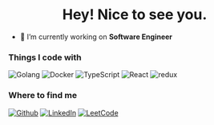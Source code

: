 <div align='center'><h1> Hey! Nice to see you. </h1></div>

- 🔭 I’m currently working on  **Software Engineer**

<h3>Things I code with</h3>
<p>
  <img alt="Golang" src="https://img.shields.io/badge/-Golang-8DD6F9?style=flat-square&logo=Golang&logoColor=white" /> 
  <img alt="Docker" src="https://img.shields.io/badge/-Docker-46a2f1?style=flat-square&logo=docker&logoColor=white" />
  <img alt="TypeScript" src="https://img.shields.io/badge/-TypeScript-007ACC?style=flat-square&logo=typescript&logoColor=white" />
  <img alt="React" src="https://img.shields.io/badge/-React-45b8d8?style=flat-square&logo=react&logoColor=white" />
  <img alt="redux" src="https://img.shields.io/badge/-Redux-764ABC?style=flat-square&logo=redux&logoColor=white" />
  
</p>

<h3>Where to find me</h3>
<p><a href="https://github.com/ukolov-dev" target="_blank"><img alt="Github" src="https://img.shields.io/badge/GitHub-%2312100E.svg?&style=for-the-badge&logo=Github&logoColor=white" /></a> 
<a href="https://www.linkedin.com/in/sergey-ukolov" target="_blank"><img alt="LinkedIn" src="https://img.shields.io/badge/linkedin-%230077B5.svg?&style=for-the-badge&logo=linkedin&logoColor=white" /></a>
<a href="https://leetcode.com/ukolov-dev/" target="_blank"><img alt="LeetCode" src="https://img.shields.io/badge/-leetcode-%ff9e56.svg?&style=for-the-badge&logo=linkedin&logoColor=white" /></a>
</p>




